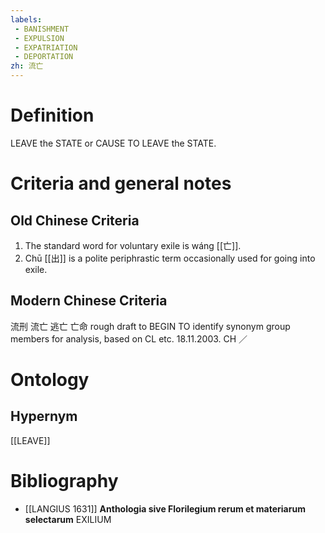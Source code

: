 ```yaml
---
labels: 
 - BANISHMENT
 - EXPULSION
 - EXPATRIATION
 - DEPORTATION
zh: 流亡
---
```


# Definition
LEAVE the STATE or CAUSE TO LEAVE the STATE.
# Criteria and general notes
## Old Chinese Criteria
1. The standard word for voluntary exile is wáng [[亡]].
2. Chū [[出]] is a polite periphrastic term occasionally used for going into exile.
## Modern Chinese Criteria
流刑
流亡
逃亡
亡命
rough draft to BEGIN TO identify synonym group members for analysis, based on CL etc. 18.11.2003. CH ／
# Ontology

## Hypernym
[[LEAVE]]
# Bibliography
- [[LANGIUS 1631]]
**Anthologia sive Florilegium rerum et materiarum selectarum** 
EXILIUM